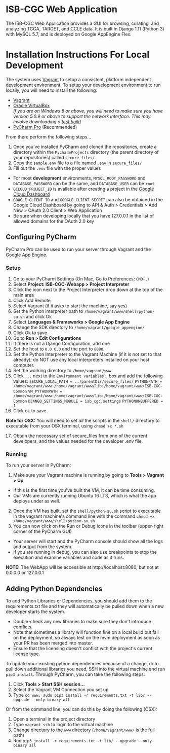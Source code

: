 # ISB-CGC Web Application

The ISB-CGC Web Application provides a GUI for browsing, curating, and analyzing TCGA, TARGET, and CCLE data. It is built in Django 1.11 (Python 3) with MySQL 5.7, and is deployed on Google AppEngine Flex.

# Installation Instructions For Local Development

The system uses [Vagrant](https://www.vagrantup.com/) to setup a consistent, platform independent development environment. To setup your development environment to run locally, you will need to install the following:

 * [Vagrant](https://www.vagrantup.com/downloads.html)
 * [Oracle VirtualBox](https://www.virtualbox.org/wiki/Downloads)<br>*If you are on Windows 8 or above, you will need to make sure you have version 5.0.9 or above to support the network interface. This may involve downloading a [test build](https://www.virtualbox.org/wiki/Testbuilds)*
 * [PyCharm Pro](https://www.jetbrains.com/pycharm/) (Recommended)

From there perform the following steps...

 1. Once you've installed PyCharm and cloned the repositories, create a directory within the `PycharmProjects` directory (the parent directory of your repositories) called `secure_files/`.
 2. Copy the `sample.env` file to a file named `.env` in `secure_files/`
 3. Fill out the `.env` file with the proper values
   * For most **development** environments, `MYSQL_ROOT_PASSWORD` and `DATABASE_PASSWORD` can be the same, and `DATABASE_USER` can be `root`
   * `GCLOUD_PROJECT_ID` is available after creating a project in the [Google Cloud Dashboard](https://console.developers.google.com/)
   * `GOOGLE_CLIENT_ID` and `GOOGLE_CLIENT_SECRET` can also be obtained in the Google Cloud Dashboard by going to API & Auth > Credentials > Add New > OAuth 2.0 Client > Web Application
   * Be sure when developing locally that you have 127.0.0.1 in the list of allowed domains for the OAuth 2.0 key

## Configuring PyCharm

PyCharm Pro can be used to run your server through Vagrant and the Google App Engine.

### Setup

 1. Go to your PyCharm Settings (On Mac, Go to Preferences; `CMD+,`)
 2. Select **Project: ISB-CGC-Webapp > Project Interpreter**
 3. Click the icon next to the Project Interpreter drop down at the top of the main area
 4. Click Add Remote
 5. Select Vagrant (if it asks to start the machine, say yes)
 6. Set the Python interpreter path to `/home/vagrant/www/shell/python-su.sh` and click Ok
 7. Select **Languages & Frameworks > Google App Engine**
 8. Change the SDK directory to `/home/vagrant/google_appengine/`
 9. Click Ok to save
 10. Go to **Run > Edit Configurations**
 11. If there is not a Django Configuration, add one
 12. Set the host to `0.0.0.0` and the port to `8080`. 
 13. Set the Python Interpreter to the Vagrant Machine (if it is not set to that already); do NOT use any local interpreters installed on your host computer.
 14. Set the working directory to `/home/vagrant/www`
 15. Click `...` next to the `Environment variables:`, box and add the following values:
     `SECURE_LOCAL_PATH = ../parentDir/secure_files/`
     `PYTHONPATH = /home/vagrant/www:/home/vagrant/www/lib:/home/vagrant/www/ISB-CGC-Common`
     `VM_PYTHONPATH = /home/vagrant/www:/home/vagrant/www/lib:/home/vagrant/www/ISB-CGC-Common`
     `DJANGO_SETTINGS_MODULE = isb_cgc.settings`
     `PYTHONUNBUFFERED = 1`
 16. Click ok to save

**Note for OSX:** You will need to set *all* the scripts in the `shell/` directory to executable from your OSX terminal, using `chmod +x *.sh`   

 17. Obtain the necessary set of secure_files from one of the current developers, and the values needed for the developer .env file.

### Running

To run your server in PyCharm:

 1. Make sure your Vagrant machine is running by going to **Tools > Vagrant > Up**
  * If this is the first time you've built the VM, it can be time consuming.
  * Our VMs are currently running Ubuntu 16 LTS, which is what the app deploys under as well.
 2. Once the VM has built, set the `shell/python-su.sh` script to executable in the vagrant machine's command line with the command `chmod +x /home/vagrant/www/shell/python-su.sh`
 3. You can now click on the Run or Debug icons in the toolbar (upper-right corner of the PyCharm GUI)
  * Your server will start and the PyCharm console should show all the logs and output from the system. 
  * If you are running in debug, you can also use breakpoints to stop the execution and examine variables and code as it runs.

**NOTE:** The WebApp will be accessible at http://localhost:8080, but not at 0.0.0.0 or 127.0.0.1

## Adding Python Dependencies

To add Python Libraries or Dependencies, you should add them to the requirements.txt file and they will automatically be pulled down when a new developer starts the system.
 * Double-check any new libraries to make sure they don't introduce conflicts.
 * Note that sometimes a library will function fine on a local build but fail on the deployment, so always test on the mvm deployment as soon as your PR has been merged into master.
 * Ensure that the licensing doesn't conflict with the project's current license type.

To update your existing python dependencies because of a change, or to pull down additional libraries you need, SSH into the virtual machine and run `pip3 install`. Through PyCharm, you can take the following steps:

 1. Click **Tools > Start SSH session...**
 2. Select the Vagrant VM Connection you set up
 3. Type `cd www; sudo pip3 install -r requirements.txt -t lib/ --upgrade --only-binary all`

Or from the command line, you can do this by doing the following (OSX):

 1. Open a terminal in the project directory
 2. Type `vagrant ssh` to login to the virtual machine
 3. Change directory to the `www` directory (`/home/vagrant/www/` is the full path)
 4. Run `pip3 install -r requirements.txt -t lib/ --upgrade --only-binary all`

